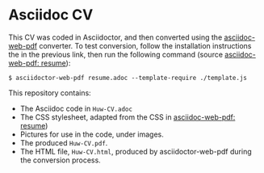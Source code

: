 # Asciidoc CV

This CV was coded in Asciidoctor, and then converted using the [asciidoc-web-pdf](https://github.com/ggrossetie/asciidoctor-web-pdf) converter. To test conversion, follow the installation instructions the in the previous link, then run the following command (source [asciidoc-web-pdf: resume](https://github.com/ggrossetie/asciidoctor-web-pdf/tree/main/examples/resume)):

    $ asciidoctor-web-pdf resume.adoc --template-require ./template.js

This repository contains:

- The Asciidoc code in `Huw-CV.adoc`
- The CSS stylesheet, adapted from the CSS in [asciidoc-web-pdf: resume](https://github.com/ggrossetie/asciidoctor-web-pdf/tree/main/examples/resume))
- Pictures for use in the code, under images. 
- The produced `Huw-CV.pdf`.
- The HTML file, `Huw-CV.html`, produced by asciidoctor-web-pdf during the conversion process.